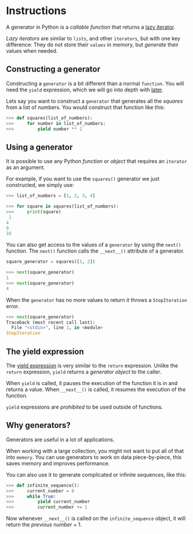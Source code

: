 # Instructions

A generator in Python is a _callable function_ that returns a [lazy iterator](https://en.wikipedia.org/wiki/Lazy_evaluation).

_Lazy iterators_ are similar to `lists`, and other `iterators`, but with one key difference: They do not store their `values` in memory, but _generate_ their values when needed.

## Constructing a generator

Constructing a `generator` is a bit different than a normal `function`. You will need the `yield` expression, which we will go into depth with [later](#the-yield-expression).

Lets say you want to construct a `generator` that generates all the _squares_ from a list of numbers. You would construct that function like this:

```python
>>> def squares(list_of_numbers):
>>>     for number in list_of_numbers:
>>>         yield number ** 2
```

## Using a generator

It is possible to use any Python _function_ or _object_ that requires an `iterator` as an argument.

For example, if you want to use the `squares()` generator we just constructed, we simply use:

```python
>>> list_of_numbers = [1, 2, 3, 4]

>>> for square in squares(list_of_numbers):
>>>     print(square)
 1
4
9
16
```

You can also get access to the values of a `generator` by using the `next()` function. The `next()` function calls the `__next__()` attribute of a generator.

```python
square_generator = squares([1, 2])

>>> next(square_generator)
1
>>> next(square_generator)
4
```

When the `generator` has no more values to return it throws a `StopIteration` error.

```python
>>> next(square_generator)
Traceback (most recent call last):
  File "<stdin>", line 1, in <module>
StopIteration
```

## The yield expression

The [yield expression](https://docs.python.org/3.8/reference/expressions.html#yield-expressions) is very similar to the `return` expression. Unlike the `return` expression, `yield` returns a _generator object_ to the caller.

When `yield` is called, it pauses the execution of the function it is in and returns a value. When `__next__()` is called, it resumes the execution of the function.

`yield` expressions are _prohibited_ to be used outside of functions.

## Why generators?

Generators are useful in a lot of applications.

When working with a large collection, you might not want to put all of that into `memory`. You can use generators to work on data piece-by-piece, this saves memory and improves performance.

You can also use it to generate complicated or infinite sequences, like this:

```python
>>> def infinite_sequence():
>>>     current_number = 0
>>>     while True:
>>>         yield current_number
>>>         current_number += 1
```

Now whenever `__next__()` is called on the `infinite_sequence` object, it will return the _previous number_ + 1.
